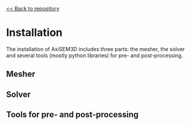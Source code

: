 [<< Back to repository](https://github.com/kuangdai/AxiSEM-3D)


# Installation

The installation of AxiSEM3D includes three parts: the mesher, the solver and several tools (mostly python libraries) for pre- and post-processing. 


## Mesher



## Solver

## Tools for pre- and post-processing
<!--stackedit_data:
eyJoaXN0b3J5IjpbNzE2OTA2OTA0LC0yMTYzMjEyMzgsMjIzMD
AyNzg1XX0=
-->